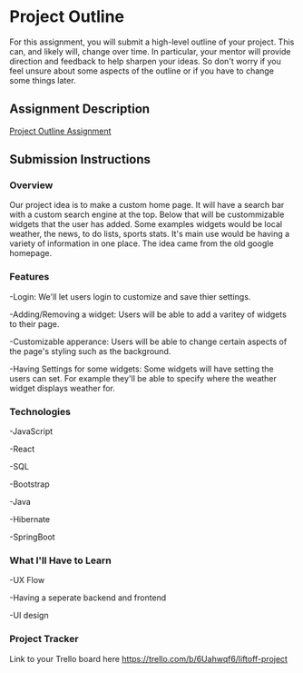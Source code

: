 # Project Outline
For this assignment, you will submit a high-level outline of your project. This can, and likely will, change over time. In particular, your mentor will provide direction and feedback to help sharpen your ideas. So don't worry if you feel unsure about some aspects of the outline or if you have to change some things later.

## Assignment Description
[Project Outline Assignment](https://education.launchcode.org/liftoff/modules/assignments/project-outline)

## Submission Instructions

### Overview
  Our project idea is to make a custom home page. It will have a search bar with a custom search engine at the top. Below that will be custommizable widgets that the user has added. Some examples widgets would be local weather, the news, to do lists, sports stats. It's main use would be having a variety of information in one place. The idea came from the old google homepage.
### Features
-Login: We'll let users login to customize and save thier settings.

-Adding/Removing a widget: Users will be able to add a varitey of widgets to their page.

-Customizable apperance: Users will be able to change certain aspects of the page's styling such as the background.

-Having Settings for some widgets: Some widgets will have setting the users can set. For example they'll be able to specify where the weather widget displays weather for.

### Technologies
-JavaScript

-React

-SQL

-Bootstrap

-Java

-Hibernate

-SpringBoot

### What I'll Have to Learn
-UX Flow

-Having a seperate backend and frontend

-UI design

### Project Tracker
Link to your Trello board here
https://trello.com/b/6Uahwqf6/liftoff-project
